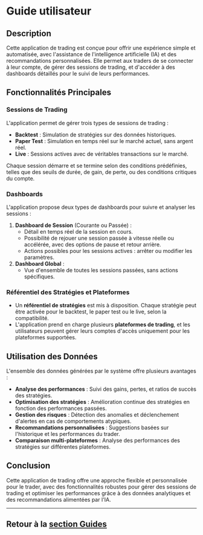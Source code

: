 # Guide utilisateur

## Description
Cette application de trading est conçue pour offrir une expérience simple et automatisée, avec l'assistance de l'intelligence artificielle (IA) et des recommandations personnalisées. Elle permet aux traders de se connecter à leur compte, de gérer des sessions de trading, et d'accéder à des dashboards détaillés pour le suivi de leurs performances.

## Fonctionnalités Principales

### Sessions de Trading
L'application permet de gérer trois types de sessions de trading :
- **Backtest** : Simulation de stratégies sur des données historiques.
- **Paper Test** : Simulation en temps réel sur le marché actuel, sans argent réel.
- **Live** : Sessions actives avec de véritables transactions sur le marché.

Chaque session démarre et se termine selon des conditions prédéfinies, telles que des seuils de durée, de gain, de perte, ou des conditions critiques du compte.

### Dashboards
L'application propose deux types de dashboards pour suivre et analyser les sessions :
1. **Dashboard de Session** (Courante ou Passée) : 
   - Détail en temps réel de la session en cours.
   - Possibilité de rejouer une session passée à vitesse réelle ou accélérée, avec des options de pause et retour arrière.
   - Actions possibles pour les sessions actives : arrêter ou modifier les paramètres.
2. **Dashboard Global** : 
   - Vue d'ensemble de toutes les sessions passées, sans actions spécifiques.

### Référentiel des Stratégies et Plateformes
- Un **référentiel de stratégies** est mis à disposition. Chaque stratégie peut être activée pour le backtest, le paper test ou le live, selon la compatibilité.
- L'application prend en charge plusieurs **plateformes de trading**, et les utilisateurs peuvent gérer leurs comptes d'accès uniquement pour les plateformes supportées.

## Utilisation des Données
L'ensemble des données générées par le système offre plusieurs avantages :
- **Analyse des performances** : Suivi des gains, pertes, et ratios de succès des stratégies.
- **Optimisation des stratégies** : Amélioration continue des stratégies en fonction des performances passées.
- **Gestion des risques** : Détection des anomalies et déclenchement d'alertes en cas de comportements atypiques.
- **Recommandations personnalisées** : Suggestions basées sur l'historique et les performances du trader.
- **Comparaison multi-plateformes** : Analyse des performances des stratégies sur différentes plateformes.

## Conclusion
Cette application de trading offre une approche flexible et personnalisée pour le trader, avec des fonctionnalités robustes pour gérer des sessions de trading et optimiser les performances grâce à des données analytiques et des recommandations alimentées par l'IA.

---

## Retour à la [section Guides](../index.md)